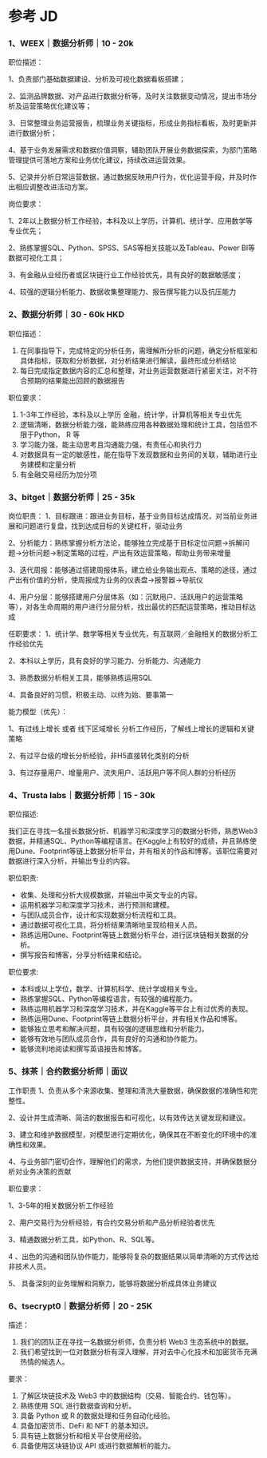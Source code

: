 # 参考 JD

### 1、WEEX｜数据分析师｜10 - 20k

职位描述： 

1、负责部门基础数据建设、分析及可视化数据看板搭建； 

2、监测品牌数据、对产品进行数据分析等，及时关注数据变动情况，提出市场分析及运营策略优化建议等； 

3、日常整理业务运营报告，梳理业务关键指标，形成业务指标看板，及时更新并进行数据分析； 

4、基于业务发展需求和数据价值洞察，辅助团队开展业务数据探索，为部门策略管理提供可落地方案和业务优化建议，持续改进运营效果。 

5、记录并分析日常运营数据，通过数据反映用户行为，优化运营手段，并及时作出相应调整改进活动方案。

 岗位要求： 

1、2年以上数据分析工作经验，本科及以上学历，计算机、统计学、应用数学等专业优先； 

2、熟练掌握SQL、Python、SPSS、SAS等相关技能以及Tableau、Power BI等数据可视化工具； 

3、有金融从业经历者或区块链行业工作经验优先，具有良好的数据敏感度； 

4、较强的逻辑分析能力、数据收集整理能力、报告撰写能力以及抗压能力

### 2、数据分析师｜30 - 60k HKD

职位描述：

1. 在同事指导下，完成特定的分析任务，需理解所分析的问题，确定分析框架和具体指标，获取和分析数据，对分析结果进行解读，最终形成分析结论
2. 每日完成指定数据内容的汇总和整理，对业务运营数据进行紧密关注，对不符合预期的结果能出回顾的数据报告

职位要求：

1. 1-3年工作经验，本科及以上学历  金融，统计学，计算机等相关专业优先
2. 逻辑清晰，数据分析能力强，能熟练应用各种数据处理和统计工具，包括但不限于Python， R 等
3. 学习能力强，能主动思考且沟通能力强，有责任心和执行力
4. 对数据具有一定的敏感性，能在指导下发现数据和业务间的关联，辅助进行业务建模和定量分析
5. 有金融交易经历为加分项

### 3、bitget｜数据分析师｜25 - 35k

岗位职责：
1、目标跟进：跟进业务目标，基于业务目标达成情况，对当前业务进展和问题进行复盘，找到达成目标的关键杠杆，驱动业务

2、分析能力：熟练掌握分析方法论，能够独立完成基于目标定位问题->拆解问题->分析问题->制定策略的过程，产出有效运营策略，帮助业务带来增量

3、迭代周报：能够通过搭建周报体系，建立给业务输出观点、策略的途径，通过产出有价值的分析，使周报成为业务的仪表盘->报警器->导航仪

4、用户分层：能够搭建用户分层体系（如：沉默用户、活跃用户的运营策略等），对各生命周期的用户进行分层分析，找出最优的匹配运营策略，推动目标达成

任职要求：
1、统计学、数学等相关专业优先，有互联网／金融相关的数据分析工作经验优先

2、本科以上学历，具有良好的学习能力、分析能力、沟通能力

3、熟悉数据分析相关工具，能够熟练运用SQL

4、具备良好的习惯，积极主动、以终为始、要事第一

能力模型（优先）：

1、有过线上增长 或者 线下区域增长 分析工作经历，了解线上增长的逻辑和关键策略

2、有过平台级的增长分析经验，非H5直接转化类别的分析

3、有过存量用户、增量用户、流失用户、活跃用户等不同人群的分析经历

### 4、Trusta labs｜数据分析师｜15 - 30k

职位描述:

我们正在寻找一名擅长数据分析、机器学习和深度学习的数据分析师，熟悉Web3数据，并精通SQL、Python等编程语言。在Kaggle上有较好的成绩，并且熟练使用Dune、Footprint等链上数据分析平台，并有相关的作品和博客。该职位需要对数据进行深入分析，并输出专业的内容。


职位职责:

- 收集、处理和分析大规模数据，并输出中英文专业的内容。
- 运用机器学习和深度学习技术，进行预测和建模。
- 与团队成员合作，设计和实现数据分析流程和工具。
- 通过数据可视化工具，将分析结果清晰地呈现给相关人员。
- 熟练运用Dune、Footprint等链上数据分析平台，进行区块链相关数据的分析。
- 撰写报告和博客，分享分析结果和结论。


职位要求:

- 本科或以上学位，数学、计算机科学、统计学或相关专业。
- 熟练掌握SQL、Python等编程语言，有较强的编程能力。
- 熟练运用机器学习和深度学习技术，并在Kaggle等平台上有过优秀的表现。
- 熟练运用Dune、Footprint等链上数据分析平台，并有相关作品和博客。
- 能够独立思考和解决问题，具有较强的逻辑思维和分析能力。
- 能够有效地与团队成员合作，具有良好的沟通和协作能力。
- 能够流利地阅读和撰写英语报告和博客。

### 5、抹茶｜合约数据分析师｜面议

工作职责
1、负责从多个来源收集、整理和清洗大量数据，确保数据的准确性和完整性。

2、设计并生成清晰、简洁的数据报告和可视化，以有效传达关键发现和建议。

3、建立和维护数据模型，对模型进行定期优化，确保其在不断变化的环境中的准确性和效果。

4、与业务部门密切合作，理解他们的需求，为他们提供数据支持，并确保数据分析对业务决策的贡献

职位要求：

1、3-5年的相关数据分析工作经验

2、用户交易行为分析经验，有合约交易分析和产品分析经验者优先

3、精通数据分析工具，如Python、R、SQL等。

4 、出色的沟通和团队协作能力，能够将复杂的数据结果以简单清晰的方式传达给非技术人员。

5、 具备深刻的业务理解和洞察力，能够将数据分析成具体业务建议

### 6、tsecrypt0｜数据分析师｜20 - 25K

描述：

1. 我们的团队正在寻找一名数据分析师，负责分析 Web3 生态系统中的数据。
2. 我们希望找到一位对数据分析有深入理解，并对去中心化技术和加密货币充满热情的候选人。


要求：

1. 了解区块链技术及 Web3 中的数据结构（交易、智能合约、钱包等）。
2. 熟练使用 SQL 进行数据查询和分析。
3. 具备 Python 或 R 的数据处理和任务自动化经验。
4. 具备加密货币、DeFi 和 NFT 的基本知识。
5. 具有链上数据分析和相关平台使用经验。
6. 具备使用区块链协议 API 或进行数据解析的能力。